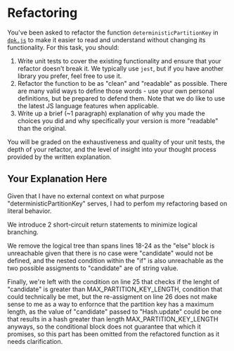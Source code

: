 # Refactoring

You've been asked to refactor the function `deterministicPartitionKey` in [`dpk.js`](dpk.js) to make it easier to read and understand without changing its functionality. For this task, you should:

1. Write unit tests to cover the existing functionality and ensure that your refactor doesn't break it. We typically use `jest`, but if you have another library you prefer, feel free to use it.
2. Refactor the function to be as "clean" and "readable" as possible. There are many valid ways to define those words - use your own personal definitions, but be prepared to defend them. Note that we do like to use the latest JS language features when applicable.
3. Write up a brief (~1 paragraph) explanation of why you made the choices you did and why specifically your version is more "readable" than the original.

You will be graded on the exhaustiveness and quality of your unit tests, the depth of your refactor, and the level of insight into your thought process provided by the written explanation.

## Your Explanation Here

Given that I have no external context on what purpose "deterministicPartitionKey" serves, I had to perfom my refactoring based on literal behavior.

We introduce 2 short-circuit return statements to minimize logical branching.

We remove the logical tree than spans lines 18-24 as the "else" block is unreachable given that there is no case were "candidate" would not be defined, and the nested condition within the "if" is also unreachable as the two possible assigments to "candidate" are of string value.

Finally, we're left with the condition on line 25 that checks if the lenght of "candidate" is greater than MAX_PARTITION_KEY_LENGTH, condition that could technically be met, but the re-assigment on line 26 does not make sense to me as a way to enfornce that the partition key has a maximum length, as the value of "candidate" passed to "Hash.update" could be one that results in a hash greater than length MAX_PARTITION_KEY_LENGTH anyways, so the conditional block does not guarantee that which it promises, so this part has been omitted from the refactored function as it needs clarification.
